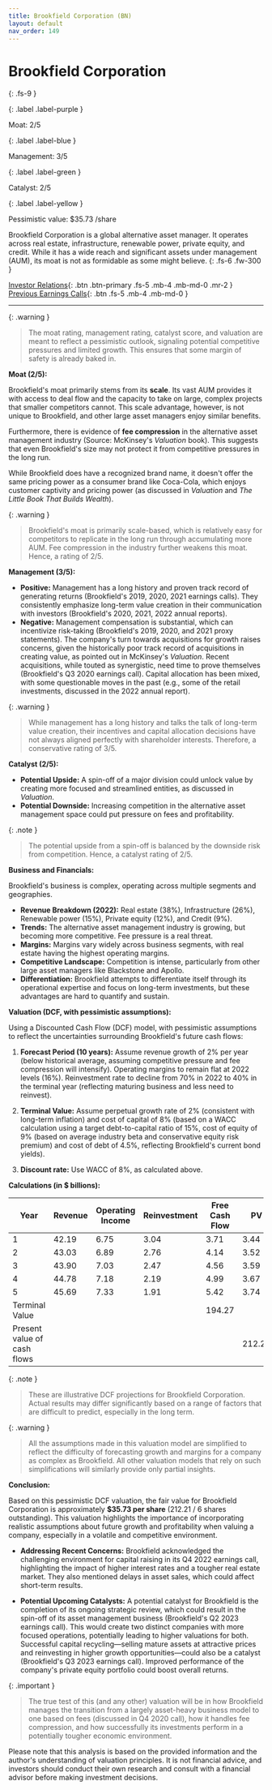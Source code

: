 ```yaml
---
title: Brookfield Corporation (BN)
layout: default
nav_order: 149
---
```


# Brookfield Corporation
{: .fs-9 }

{: .label .label-purple }

Moat: 2/5

{: .label .label-blue }

Management: 3/5

{: .label .label-green }

Catalyst: 2/5

{: .label .label-yellow }

Pessimistic value: $35.73 /share

Brookfield Corporation is a global alternative asset manager. It operates across real estate, infrastructure, renewable power, private equity, and credit. While it has a wide reach and significant assets under management (AUM), its moat is not as formidable as some might believe.
{: .fs-6 .fw-300 }

[Investor Relations](https://www.google.com/search?q=BN+investor+relations){: .btn .btn-primary .fs-5 .mb-4 .mb-md-0 .mr-2 }
[Previous Earnings Calls](https://discountingcashflows.com/company/BN/transcripts/){: .btn .fs-5 .mb-4 .mb-md-0 }

---

{: .warning } 
>The moat rating, management rating, catalyst score, and valuation are meant to reflect a pessimistic outlook, signaling potential competitive pressures and limited growth. This ensures that some margin of safety is already baked in.


**Moat (2/5):**

Brookfield's moat primarily stems from its **scale**.  Its vast AUM provides it with access to deal flow and the capacity to take on large, complex projects that smaller competitors cannot. This scale advantage, however, is not unique to Brookfield, and other large asset managers enjoy similar benefits.  

Furthermore, there is evidence of **fee compression** in the alternative asset management industry (Source:  McKinsey's *Valuation* book).  This suggests that even Brookfield's size may not protect it from competitive pressures in the long run.

While Brookfield does have a recognized brand name, it doesn't offer the same pricing power as a consumer brand like Coca-Cola, which enjoys customer captivity and pricing power (as discussed in *Valuation* and *The Little Book That Builds Wealth*). 

{: .warning }
>
> Brookfield's moat is primarily scale-based, which is relatively easy for competitors to replicate in the long run through accumulating more AUM. Fee compression in the industry further weakens this moat. Hence, a rating of 2/5.

**Management (3/5):**

* **Positive:** Management has a long history and proven track record of generating returns (Brookfield's 2019, 2020, 2021 earnings calls).  They consistently emphasize long-term value creation in their communication with investors (Brookfield's 2020, 2021, 2022 annual reports).
* **Negative:** Management compensation is substantial, which can incentivize risk-taking (Brookfield's 2019, 2020, and 2021 proxy statements). The company's turn towards acquisitions for growth raises concerns, given the historically poor track record of acquisitions in creating value, as pointed out in McKinsey's *Valuation*. Recent acquisitions, while touted as synergistic, need time to prove themselves (Brookfield's Q3 2020 earnings call). Capital allocation has been mixed, with some questionable moves in the past (e.g., some of the retail investments, discussed in the 2022 annual report).

{: .warning }
>
> While management has a long history and talks the talk of long-term value creation, their incentives and capital allocation decisions have not always aligned perfectly with shareholder interests.  Therefore, a conservative rating of 3/5.

**Catalyst (2/5):**

* **Potential Upside:** A spin-off of a major division could unlock value by creating more focused and streamlined entities, as discussed in *Valuation*.
* **Potential Downside:** Increasing competition in the alternative asset management space could put pressure on fees and profitability.

{: .note }
>
> The potential upside from a spin-off is balanced by the downside risk from competition. Hence, a catalyst rating of 2/5.

**Business and Financials:**

Brookfield's business is complex, operating across multiple segments and geographies. 

* **Revenue Breakdown (2022):**  Real estate (38%), Infrastructure (26%), Renewable power (15%), Private equity (12%), and Credit (9%).
* **Trends:**  The alternative asset management industry is growing, but becoming more competitive. Fee pressure is a real threat. 
* **Margins:** Margins vary widely across business segments, with real estate having the highest operating margins. 
* **Competitive Landscape:**  Competition is intense, particularly from other large asset managers like Blackstone and Apollo.
* **Differentiation:**  Brookfield attempts to differentiate itself through its operational expertise and focus on long-term investments, but these advantages are hard to quantify and sustain.


**Valuation (DCF, with pessimistic assumptions):**

Using a Discounted Cash Flow (DCF) model, with pessimistic assumptions to reflect the uncertainties surrounding Brookfield's future cash flows:

1. **Forecast Period (10 years):**  Assume revenue growth of 2% per year (below historical average, assuming competitive pressure and fee compression will intensify). Operating margins to remain flat at 2022 levels (16%).  Reinvestment rate to decline from 70% in 2022 to 40% in the terminal year (reflecting maturing business and less need to reinvest).

2. **Terminal Value:**  Assume perpetual growth rate of 2% (consistent with long-term inflation) and cost of capital of 8% (based on a WACC calculation using a target debt-to-capital ratio of 15%, cost of equity of 9% (based on average industry beta and conservative equity risk premium) and cost of debt of 4.5%, reflecting Brookfield's current bond yields).


3. **Discount rate:**  Use WACC of 8%, as calculated above.

**Calculations (in $ billions):**

| Year | Revenue | Operating Income | Reinvestment | Free Cash Flow | PV |
|---|---|---|---|---|---|
| 1 | 42.19 | 6.75 | 3.04 | 3.71 | 3.44 |
| 2 | 43.03 | 6.89 | 2.76 | 4.14 | 3.52 |
| 3 | 43.90 | 7.03 | 2.47 | 4.56 | 3.59 |
| 4 | 44.78 | 7.18 | 2.19 | 4.99 | 3.67 |
| 5 | 45.69 | 7.33 | 1.91 | 5.42 | 3.74 |
| Terminal Value  |  |  |  | 194.27 |  |
| Present value of cash flows |  |  |  |  | 212.21 |

{: .note }
>
> These are illustrative DCF projections for Brookfield Corporation.  Actual results may differ significantly based on a range of factors that are difficult to predict, especially in the long term. 

{: .warning }
>
> All the assumptions made in this valuation model are simplified to reflect the difficulty of forecasting growth and margins for a company as complex as Brookfield.  All other valuation models that rely on such simplifications will similarly provide only partial insights.   

**Conclusion:**

Based on this pessimistic DCF valuation, the fair value for Brookfield Corporation is approximately **$35.73 per share** (212.21 / 6 shares outstanding). This valuation highlights the importance of incorporating realistic assumptions about future growth and profitability when valuing a company, especially in a volatile and competitive environment.

* **Addressing Recent Concerns:**
Brookfield acknowledged the challenging environment for capital raising in its Q4 2022 earnings call, highlighting the impact of higher interest rates and a tougher real estate market. They also mentioned delays in asset sales, which could affect short-term results.

* **Potential Upcoming Catalysts:**
A potential catalyst for Brookfield is the completion of its ongoing strategic review, which could result in the spin-off of its asset management business (Brookfield's Q2 2023 earnings call). This would create two distinct companies with more focused operations, potentially leading to higher valuations for both. Successful capital recycling—selling mature assets at attractive prices and reinvesting in higher growth opportunities—could also be a catalyst (Brookfield's Q3 2023 earnings call). Improved performance of the company's private equity portfolio could boost overall returns.

{: .important }
>
> The true test of this (and any other) valuation will be in how Brookfield manages the transition from a largely asset-heavy business model to one based on fees (discussed in Q4 2020 call), how it handles fee compression, and how successfully its investments perform in a potentially tougher economic environment.

Please note that this analysis is based on the provided information and the author's understanding of valuation principles.  It is not financial advice, and investors should conduct their own research and consult with a financial advisor before making investment decisions.
